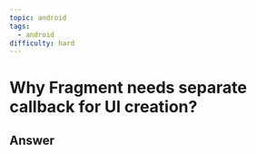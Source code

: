 ```yaml
---
topic: android
tags:
  - android
difficulty: hard
---
```


# Why Fragment needs separate callback for UI creation?

## Answer


